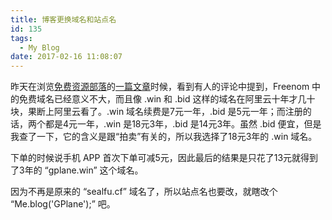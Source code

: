 ```yaml
---
title: 博客更换域名和站点名
id: 135
tags:
  - My Blog
date: 2017-02-16 11:08:07
---
```


昨天在浏览[免费资源部落](https://www.freehao123.com)的[一篇文章](https://www.freehao123.com/freenom-tk-ml-ga-cf-gq/)时候，看到有人的评论中提到，Freenom 中的免费域名已经意义不大，而且像 .win 和 .bid 这样的域名在阿里云十年才几十块，果断上阿里云看了。.win 域名续费是7元一年，.bid 是5元一年；而注册的话，两个都是4元一年，.win 是18元3年，.bid 是14元3年。虽然 .bid 便宜，但是我查了一下，它的含义是跟“拍卖”有关的，所以我选择了18元3年的 .win 域名。

下单的时候说手机 APP 首次下单可减5元，因此最后的结果是只花了13元就得到了3年的 “gplane.win” 这个域名。

因为不再是原来的 “sealfu.cf” 域名了，所以站点名也要改，就瞎改个 “Me.blog('GPlane');” 吧。
